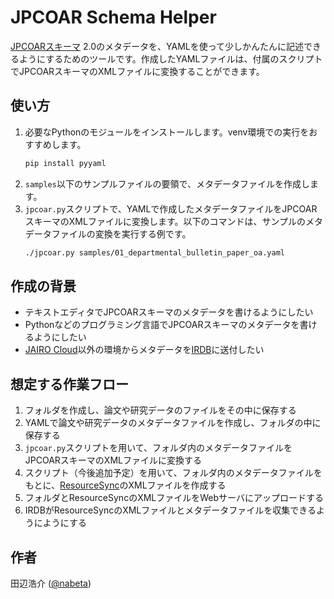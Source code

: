 # JPCOAR Schema Helper

[JPCOARスキーマ](https://schema.irdb.nii.ac.jp/ja/schema) 2.0のメタデータを、YAMLを使って少しかんたんに記述できるようにするためのツールです。作成したYAMLファイルは、付属のスクリプトでJPCOARスキーマのXMLファイルに変換することができます。

## 使い方

1. 必要なPythonのモジュールをインストールします。venv環境での実行をおすすめします。
    ```sh
    pip install pyyaml
    ```
1. `samples`以下のサンプルファイルの要領で、メタデータファイルを作成します。
1. `jpcoar.py`スクリプトで、YAMLで作成したメタデータファイルをJPCOARスキーマのXMLファイルに変換します。以下のコマンドは、サンプルのメタデータファイルの変換を実行する例です。
    ```sh
    ./jpcoar.py samples/01_departmental_bulletin_paper_oa.yaml
    ```

## 作成の背景

- テキストエディタでJPCOARスキーマのメタデータを書けるようにしたい
- Pythonなどのプログラミング言語でJPCOARスキーマのメタデータを書けるようにしたい
- [JAIRO Cloud](https://jpcoar.repo.nii.ac.jp/page/42)以外の環境からメタデータを[IRDB](https://irdb.nii.ac.jp/)に送付したい

## 想定する作業フロー

1. フォルダを作成し、論文や研究データのファイルをその中に保存する
1. YAMLで論文や研究データのメタデータファイルを作成し、フォルダの中に保存する
1. `jpcoar.py`スクリプトを用いて、フォルダ内のメタデータファイルをJPCOARスキーマのXMLファイルに変換する
1. スクリプト（今後追加予定）を用いて、フォルダ内のメタデータファイルをもとに、[ResourceSync](https://www.openarchives.org/rs/1.1/resourcesync)のXMLファイルを作成する
1. フォルダとResourceSyncのXMLファイルをWebサーバにアップロードする
1. IRDBがResourceSyncのXMLファイルとメタデータファイルを収集できるようにようにする

## 作者

田辺浩介 ([@nabeta](https://github.com/nabeta))
